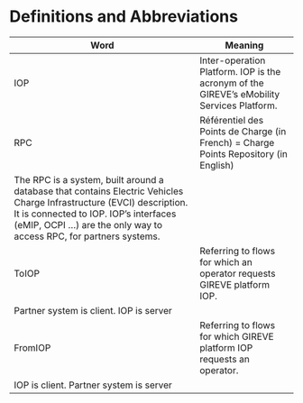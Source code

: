 # Definitions and Abbreviations


| Word | Meaning |
| ----------- | ----------- |
| IOP | Inter-operation Platform. IOP is the acronym of the GIREVE’s eMobility Services Platform. |
| RPC | Référentiel des Points de Charge (in French) = Charge Points Repository (in English)
The RPC is a system, built around a database that contains Electric Vehicles Charge Infrastructure (EVCI) description. It is connected to IOP. IOP’s interfaces (eMIP, OCPI …) are the only way to access RPC, for partners systems. |
| ToIOP | Referring to flows for which an operator requests GIREVE platform IOP.
Partner system is client. IOP is server |
| FromIOP | Referring to flows for which GIREVE platform IOP requests an operator.
IOP is client. Partner system is server |
